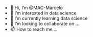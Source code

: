 - 👋 Hi, I’m @MAC-Marcelo
- 👀 I’m interested in data science
- 🌱 I’m currently learning data science
- 💞️ I’m looking to collaborate on ...
- 📫 How to reach me ...

<!---
MAC-Marcelo/MAC-Marcelo is a ✨ special ✨ repository because its `README.md` (this file) appears on your GitHub profile.
You can click the Preview link to take a look at your changes.
--->
